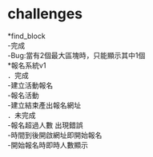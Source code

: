 # challenges

*find_block <br>
    -完成 <br>
    -Bug:當有2個最大區塊時，只能顯示其中1個 <br>
*報名系統v1 <br>
    ．完成 <br>
        -建立活動報名 <br>
        -報名活動 <br>
        -建立結束產出報名網址 <br>
    ．未完成 <br>
        -報名超過人數 出現錯誤 <br>
        -時間到後開啟網址即開始報名 <br>
        -開始報名時即時人數顯示 <br>
